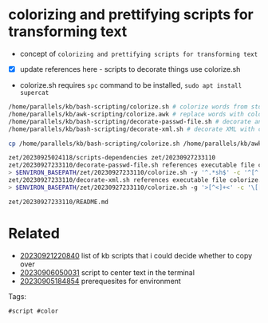 # colorizing and prettifying scripts for transforming text

- concept of `colorizing and prettifying scripts for transforming text`
- [x] update references here - scripts to decorate things use colorize.sh
- colorize.sh requires `spc` command to be installed, `sudo apt install supercat`

```bash
/home/parallels/kb/bash-scripting/colorize.sh # colorize words from stdin with regular expressions
/home/parallels/kb/awk-scripting/colorize.awk # replace words with colorized versions
/home/parallels/kb/bash-scripting/decorate-passwd-file.sh # decorate and colorize a passwd file piped from stdin
/home/parallels/kb/bash-scripting/decorate-xml.sh # decorate XML with colors for tags, attributes, and content

cp /home/parallels/kb/bash-scripting/colorize.sh /home/parallels/kb/awk-scripting/colorize.awk /home/parallels/kb/bash-scripting/decorate-passwd-file.sh /home/parallels/kb/bash-scripting/decorate-xml.sh .

zet/20230925024118/scripts-dependencies zet/20230927233110
zet/20230927233110/decorate-passwd-file.sh references executable file colorize.sh
> $ENVIRON_BASEPATH/zet/20230927233110/colorize.sh -y '^.*sh$' -c '^[^:]+' -r root -g '[^:/]+$' -b 'false|nologin'
zet/20230927233110/decorate-xml.sh references executable file colorize.sh
> $ENVIRON_BASEPATH/zet/20230927233110/colorize.sh -g '>[^<]+<' -c '\[[^]]+' -r CDATA -y '<[^>]+ [^>]*>'
```

` zet/20230927233110/README.md `

# Related

- [20230921220840](/zet/20230921220840/README.md) list of kb scripts that i could decide whether to copy over
- [20230906050031](/zet/20230906050031/README.md) script to center text in the terminal
- [20230905184854](/zet/20230905184854/README.md) prerequesites for environment

Tags:

    #script #color
